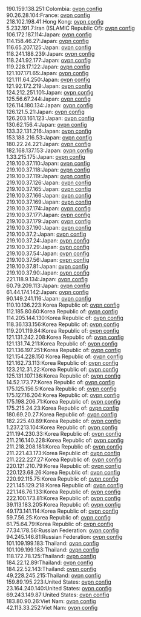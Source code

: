190.159.138.251:Colombia: [ovpn config](vpn/190_159_138_251.ovpn)  
90.26.28.104:France: [ovpn config](vpn/90_26_28_104.ovpn)  
218.102.198.41:Hong Kong: [ovpn config](vpn/218_102_198_41.ovpn)  
5.232.191.7:Iran (ISLAMIC Republic Of): [ovpn config](vpn/5_232_191_7.ovpn)  
106.172.187.114:Japan: [ovpn config](vpn/106_172_187_114.ovpn)  
114.158.46.27:Japan: [ovpn config](vpn/114_158_46_27.ovpn)  
116.65.207.125:Japan: [ovpn config](vpn/116_65_207_125.ovpn)  
118.241.188.239:Japan: [ovpn config](vpn/118_241_188_239.ovpn)  
118.241.92.177:Japan: [ovpn config](vpn/118_241_92_177.ovpn)  
119.228.17.122:Japan: [ovpn config](vpn/119_228_17_122.ovpn)  
121.107.171.65:Japan: [ovpn config](vpn/121_107_171_65.ovpn)  
121.111.64.250:Japan: [ovpn config](vpn/121_111_64_250.ovpn)  
121.92.172.219:Japan: [ovpn config](vpn/121_92_172_219.ovpn)  
124.212.251.101:Japan: [ovpn config](vpn/124_212_251_101.ovpn)  
125.56.67.244:Japan: [ovpn config](vpn/125_56_67_244.ovpn)  
126.114.180.134:Japan: [ovpn config](vpn/126_114_180_134.ovpn)  
126.121.5.21:Japan: [ovpn config](vpn/126_121_5_21.ovpn)  
126.203.161.123:Japan: [ovpn config](vpn/126_203_161_123.ovpn)  
130.62.156.4:Japan: [ovpn config](vpn/130_62_156_4.ovpn)  
133.32.131.216:Japan: [ovpn config](vpn/133_32_131_216.ovpn)  
153.188.216.53:Japan: [ovpn config](vpn/153_188_216_53.ovpn)  
180.22.24.221:Japan: [ovpn config](vpn/180_22_24_221.ovpn)  
182.168.137.153:Japan: [ovpn config](vpn/182_168_137_153.ovpn)  
1.33.215.175:Japan: [ovpn config](vpn/1_33_215_175.ovpn)  
219.100.37.110:Japan: [ovpn config](vpn/219_100_37_110.ovpn)  
219.100.37.118:Japan: [ovpn config](vpn/219_100_37_118.ovpn)  
219.100.37.119:Japan: [ovpn config](vpn/219_100_37_119.ovpn)  
219.100.37.126:Japan: [ovpn config](vpn/219_100_37_126.ovpn)  
219.100.37.165:Japan: [ovpn config](vpn/219_100_37_165.ovpn)  
219.100.37.166:Japan: [ovpn config](vpn/219_100_37_166.ovpn)  
219.100.37.169:Japan: [ovpn config](vpn/219_100_37_169.ovpn)  
219.100.37.174:Japan: [ovpn config](vpn/219_100_37_174.ovpn)  
219.100.37.177:Japan: [ovpn config](vpn/219_100_37_177.ovpn)  
219.100.37.179:Japan: [ovpn config](vpn/219_100_37_179.ovpn)  
219.100.37.190:Japan: [ovpn config](vpn/219_100_37_190.ovpn)  
219.100.37.2:Japan: [ovpn config](vpn/219_100_37_2.ovpn)  
219.100.37.24:Japan: [ovpn config](vpn/219_100_37_24.ovpn)  
219.100.37.29:Japan: [ovpn config](vpn/219_100_37_29.ovpn)  
219.100.37.54:Japan: [ovpn config](vpn/219_100_37_54.ovpn)  
219.100.37.56:Japan: [ovpn config](vpn/219_100_37_56.ovpn)  
219.100.37.81:Japan: [ovpn config](vpn/219_100_37_81.ovpn)  
219.100.37.90:Japan: [ovpn config](vpn/219_100_37_90.ovpn)  
221.118.9.134:Japan: [ovpn config](vpn/221_118_9_134.ovpn)  
60.79.209.113:Japan: [ovpn config](vpn/60_79_209_113.ovpn)  
61.44.174.142:Japan: [ovpn config](vpn/61_44_174_142.ovpn)  
90.149.241.116:Japan: [ovpn config](vpn/90_149_241_116.ovpn)  
110.10.136.223:Korea Republic of: [ovpn config](vpn/110_10_136_223.ovpn)  
112.185.80.60:Korea Republic of: [ovpn config](vpn/112_185_80_60.ovpn)  
114.205.144.130:Korea Republic of: [ovpn config](vpn/114_205_144_130.ovpn)  
118.36.133.156:Korea Republic of: [ovpn config](vpn/118_36_133_156.ovpn)  
119.201.119.84:Korea Republic of: [ovpn config](vpn/119_201_119_84.ovpn)  
121.131.242.208:Korea Republic of: [ovpn config](vpn/121_131_242_208.ovpn)  
121.131.74.211:Korea Republic of: [ovpn config](vpn/121_131_74_211.ovpn)  
121.136.197.251:Korea Republic of: [ovpn config](vpn/121_136_197_251.ovpn)  
121.154.228.150:Korea Republic of: [ovpn config](vpn/121_154_228_150.ovpn)  
121.162.73.113:Korea Republic of: [ovpn config](vpn/121_162_73_113.ovpn)  
123.212.31.22:Korea Republic of: [ovpn config](vpn/123_212_31_22.ovpn)  
125.131.107.136:Korea Republic of: [ovpn config](vpn/125_131_107_136.ovpn)  
14.52.173.77:Korea Republic of: [ovpn config](vpn/14_52_173_77.ovpn)  
175.125.156.5:Korea Republic of: [ovpn config](vpn/175_125_156_5.ovpn)  
175.127.16.204:Korea Republic of: [ovpn config](vpn/175_127_16_204.ovpn)  
175.198.206.71:Korea Republic of: [ovpn config](vpn/175_198_206_71.ovpn)  
175.215.24.23:Korea Republic of: [ovpn config](vpn/175_215_24_23.ovpn)  
180.69.20.27:Korea Republic of: [ovpn config](vpn/180_69_20_27.ovpn)  
182.225.40.89:Korea Republic of: [ovpn config](vpn/182_225_40_89.ovpn)  
1.237.213.104:Korea Republic of: [ovpn config](vpn/1_237_213_104.ovpn)  
211.194.230.33:Korea Republic of: [ovpn config](vpn/211_194_230_33.ovpn)  
211.216.140.228:Korea Republic of: [ovpn config](vpn/211_216_140_228.ovpn)  
211.218.208.181:Korea Republic of: [ovpn config](vpn/211_218_208_181.ovpn)  
211.221.43.173:Korea Republic of: [ovpn config](vpn/211_221_43_173.ovpn)  
211.222.227.27:Korea Republic of: [ovpn config](vpn/211_222_227_27.ovpn)  
220.121.210.79:Korea Republic of: [ovpn config](vpn/220_121_210_79.ovpn)  
220.123.68.26:Korea Republic of: [ovpn config](vpn/220_123_68_26.ovpn)  
220.92.115.75:Korea Republic of: [ovpn config](vpn/220_92_115_75.ovpn)  
221.145.129.218:Korea Republic of: [ovpn config](vpn/221_145_129_218.ovpn)  
221.146.76.133:Korea Republic of: [ovpn config](vpn/221_146_76_133.ovpn)  
222.100.173.81:Korea Republic of: [ovpn config](vpn/222_100_173_81.ovpn)  
39.113.183.205:Korea Republic of: [ovpn config](vpn/39_113_183_205.ovpn)  
49.173.141.114:Korea Republic of: [ovpn config](vpn/49_173_141_114.ovpn)  
59.7.56.25:Korea Republic of: [ovpn config](vpn/59_7_56_25.ovpn)  
61.75.64.79:Korea Republic of: [ovpn config](vpn/61_75_64_79.ovpn)  
77.34.178.56:Russian Federation: [ovpn config](vpn/77_34_178_56.ovpn)  
94.245.146.81:Russian Federation: [ovpn config](vpn/94_245_146_81.ovpn)  
101.109.199.183:Thailand: [ovpn config](vpn/101_109_199_183.ovpn)  
101.109.199.183:Thailand: [ovpn config](vpn/101_109_199_183.ovpn)  
118.172.78.125:Thailand: [ovpn config](vpn/118_172_78_125.ovpn)  
184.22.12.89:Thailand: [ovpn config](vpn/184_22_12_89.ovpn)  
184.22.52.143:Thailand: [ovpn config](vpn/184_22_52_143.ovpn)  
49.228.245.215:Thailand: [ovpn config](vpn/49_228_245_215.ovpn)  
159.89.195.223:United States: [ovpn config](vpn/159_89_195_223.ovpn)  
23.164.240.140:United States: [ovpn config](vpn/23_164_240_140.ovpn)  
69.243.149.87:United States: [ovpn config](vpn/69_243_149_87.ovpn)  
183.80.90.26:Viet Nam: [ovpn config](vpn/183_80_90_26.ovpn)  
42.113.33.252:Viet Nam: [ovpn config](vpn/42_113_33_252.ovpn)  
